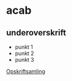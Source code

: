# acab
## underoverskrift
* punkt 1
* punkt 2
* punkt 3

[Opskriftsamling](/Users/alexandrabalyka/Desktop/Multimedie%20designer/1.%20Semester/Flow%202/opskrift_pizza/opskrift.html)
